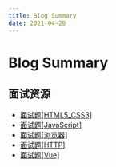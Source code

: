 ```yaml
---
title: Blog Summary
date: 2021-04-20
---
```


# Blog Summary



## 面试资源

- [面试题[HTML5_CSS3]](/blog/interview/230523.md)
- [面试题[JavaScript]](/blog/interview/230524.md)
- [面试题[浏览器]](/blog/interview/230525.md)
- [面试题[HTTP]](/blog/interview/230526.md)
- [面试题[Vue]](/blog/interview/230527.md)